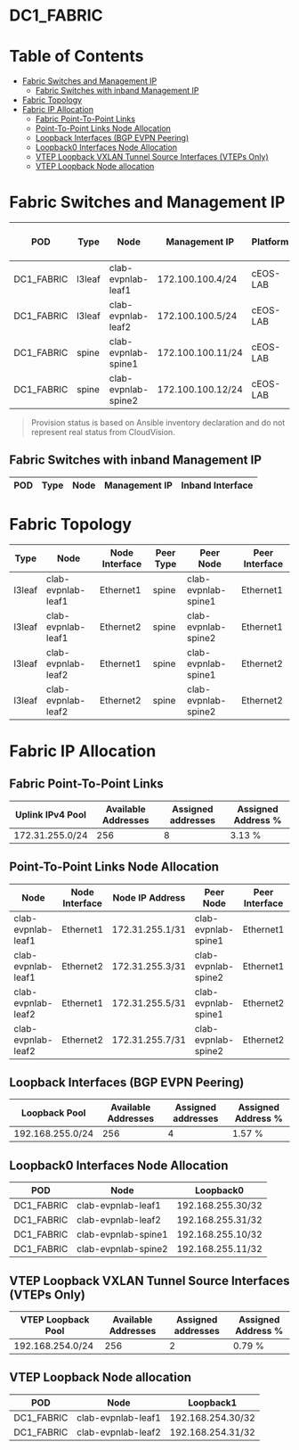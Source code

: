 # DC1_FABRIC

# Table of Contents

- [Fabric Switches and Management IP](#fabric-switches-and-management-ip)
  - [Fabric Switches with inband Management IP](#fabric-switches-with-inband-management-ip)
- [Fabric Topology](#fabric-topology)
- [Fabric IP Allocation](#fabric-ip-allocation)
  - [Fabric Point-To-Point Links](#fabric-point-to-point-links)
  - [Point-To-Point Links Node Allocation](#point-to-point-links-node-allocation)
  - [Loopback Interfaces (BGP EVPN Peering)](#loopback-interfaces-bgp-evpn-peering)
  - [Loopback0 Interfaces Node Allocation](#loopback0-interfaces-node-allocation)
  - [VTEP Loopback VXLAN Tunnel Source Interfaces (VTEPs Only)](#vtep-loopback-vxlan-tunnel-source-interfaces-vteps-only)
  - [VTEP Loopback Node allocation](#vtep-loopback-node-allocation)

# Fabric Switches and Management IP

| POD | Type | Node | Management IP | Platform | Provisioned in CloudVision |
| --- | ---- | ---- | ------------- | -------- | -------------------------- |
| DC1_FABRIC | l3leaf | clab-evpnlab-leaf1 | 172.100.100.4/24 | cEOS-LAB | Provisioned |
| DC1_FABRIC | l3leaf | clab-evpnlab-leaf2 | 172.100.100.5/24 | cEOS-LAB | Provisioned |
| DC1_FABRIC | spine | clab-evpnlab-spine1 | 172.100.100.11/24 | cEOS-LAB | Provisioned |
| DC1_FABRIC | spine | clab-evpnlab-spine2 | 172.100.100.12/24 | cEOS-LAB | Provisioned |

> Provision status is based on Ansible inventory declaration and do not represent real status from CloudVision.

## Fabric Switches with inband Management IP
| POD | Type | Node | Management IP | Inband Interface |
| --- | ---- | ---- | ------------- | ---------------- |

# Fabric Topology

| Type | Node | Node Interface | Peer Type | Peer Node | Peer Interface |
| ---- | ---- | -------------- | --------- | ----------| -------------- |
| l3leaf | clab-evpnlab-leaf1 | Ethernet1 | spine | clab-evpnlab-spine1 | Ethernet1 |
| l3leaf | clab-evpnlab-leaf1 | Ethernet2 | spine | clab-evpnlab-spine2 | Ethernet1 |
| l3leaf | clab-evpnlab-leaf2 | Ethernet1 | spine | clab-evpnlab-spine1 | Ethernet2 |
| l3leaf | clab-evpnlab-leaf2 | Ethernet2 | spine | clab-evpnlab-spine2 | Ethernet2 |

# Fabric IP Allocation

## Fabric Point-To-Point Links

| Uplink IPv4 Pool | Available Addresses | Assigned addresses | Assigned Address % |
| ---------------- | ------------------- | ------------------ | ------------------ |
| 172.31.255.0/24 | 256 | 8 | 3.13 % |

## Point-To-Point Links Node Allocation

| Node | Node Interface | Node IP Address | Peer Node | Peer Interface | Peer IP Address |
| ---- | -------------- | --------------- | --------- | -------------- | --------------- |
| clab-evpnlab-leaf1 | Ethernet1 | 172.31.255.1/31 | clab-evpnlab-spine1 | Ethernet1 | 172.31.255.0/31 |
| clab-evpnlab-leaf1 | Ethernet2 | 172.31.255.3/31 | clab-evpnlab-spine2 | Ethernet1 | 172.31.255.2/31 |
| clab-evpnlab-leaf2 | Ethernet1 | 172.31.255.5/31 | clab-evpnlab-spine1 | Ethernet2 | 172.31.255.4/31 |
| clab-evpnlab-leaf2 | Ethernet2 | 172.31.255.7/31 | clab-evpnlab-spine2 | Ethernet2 | 172.31.255.6/31 |

## Loopback Interfaces (BGP EVPN Peering)

| Loopback Pool | Available Addresses | Assigned addresses | Assigned Address % |
| ------------- | ------------------- | ------------------ | ------------------ |
| 192.168.255.0/24 | 256 | 4 | 1.57 % |

## Loopback0 Interfaces Node Allocation

| POD | Node | Loopback0 |
| --- | ---- | --------- |
| DC1_FABRIC | clab-evpnlab-leaf1 | 192.168.255.30/32 |
| DC1_FABRIC | clab-evpnlab-leaf2 | 192.168.255.31/32 |
| DC1_FABRIC | clab-evpnlab-spine1 | 192.168.255.10/32 |
| DC1_FABRIC | clab-evpnlab-spine2 | 192.168.255.11/32 |

## VTEP Loopback VXLAN Tunnel Source Interfaces (VTEPs Only)

| VTEP Loopback Pool | Available Addresses | Assigned addresses | Assigned Address % |
| --------------------- | ------------------- | ------------------ | ------------------ |
| 192.168.254.0/24 | 256 | 2 | 0.79 % |

## VTEP Loopback Node allocation

| POD | Node | Loopback1 |
| --- | ---- | --------- |
| DC1_FABRIC | clab-evpnlab-leaf1 | 192.168.254.30/32 |
| DC1_FABRIC | clab-evpnlab-leaf2 | 192.168.254.31/32 |
